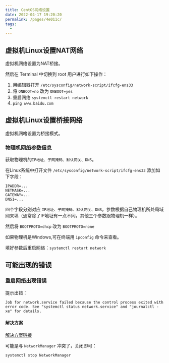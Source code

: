 ```yaml
---
title: CentOS网络设置
date: 2022-04-17 19:20:20
permalink: /pages/4e011c/
tags:
  - 
---
```

## 虚拟机Linux设置NAT网络

虚拟机网络设置为NAT桥接。

然后在 Terminal 中切换到 root 用户进行如下操作：

1.  用编辑器打开 `/etc/sysconfig/network-script/ifcfg-ens33` 
2.  将 `ONBOOT=no` 改为 `ONBOOT=yes` 
3.  重启网络 `systemctl restart network` 
4.  `ping www.baidu.com` 

## 虚拟机Linux设置桥接网络

虚拟机网咯设置为桥接模式。

### 物理机网络参数信息

获取物理机的`IP地址、子网掩码、默认网关、DNS`。

在Linux系统中打开文件 `/etc/sysconfig/network-script/ifcfg-ens33` 添加如下字段：

```shell
IPADDR=...
NETMASK=...
GATEWAY=...
DNS1=...
```

四个字段分别对应 `IP地址、子网掩码、默认网关、DNS`，参数根据自己物理机所处局域网来填（通常除了IP地址有一点不同，其他三个参数跟物理机一样）。

然后将 `BOOTPROTO=dhcp` 改为 `BOOTPROTO=none`

如果物理机是Windows,可在终端用 `ipconfig` 命令来查看。

填好参数后重启网络：`systemctl restart network`

## 可能出现的错误

### 重启网络出现错误

提示出错：

```shell
Job for network.service failed because the control process exited with error code. See "systemctl status network.service" and "journalctl -xe" for details.
```

#### 解决方案

[解决方案链接](https://programmerah.com/solved-job-for-network-service-failed-because-the-control-process-exited-with-error-code-see-systemctl-st-29038/)

可能是与 `NetworkManager` 冲突了，关闭即可：

```shell
systemctl stop NetworkManager
```
